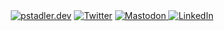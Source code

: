<div align="center">
  <a href="https://pstadler.dev" rel="me"><img src="https://img.shields.io/static/v1?style=flat-square&color=276C57&label=pstadler&message=.dev&logo=curl&logoColor=EBA5FF" alt="pstadler.dev" /></a>
  <a href="https://twitter.com/pstadler" rel="me"><img src="https://img.shields.io/twitter/follow/pstadler?label=Twitter&logo=twitter&style=flat-square&color=1da1f2&logoColor=ffffff" alt="Twitter" /></a>
  <a href="https://twitter.com/pstadler" rel="me"><img src="https://img.shields.io/mastodon/follow/109342904628135691?color=6364FF&domain=https%3A%2F%2Finfosec.exchange&label=Mastodon&logo=mastodon&logoColor=fff&style=flat-square" alt="Mastodon" />
  </a>
  <a href="https://www.linkedin.com/in/pstadler" rel="me"><img src="https://img.shields.io/static/v1?logo=linkedin&style=flat-square&color=0072b1&label=LinkedIn&message=%E2%98%86" alt="LinkedIn"></a>
</div>
